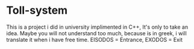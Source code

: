 # Toll-system
This is a project i did in university implimented in C++, It's only to take an idea.
Maybe you will not understand too much, because is in greek, i will translate it when i have free time. 
EISODOS = Entrance,
EXODOS = Exit 
